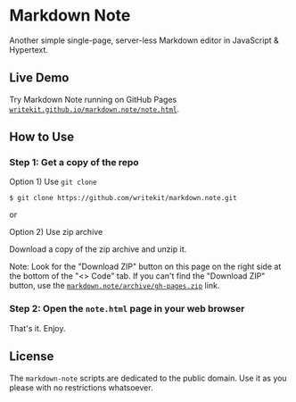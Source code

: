 # Markdown Note

Another simple single-page, server-less Markdown editor in JavaScript & Hypertext.

## Live Demo

Try Markdown Note running
on GitHub Pages [`writekit.github.io/markdown.note/note.html`](http://writekit.github.io/markdown.note/note.html).


## How to Use

### Step 1: Get a copy of the repo

Option 1) Use `git clone`

~~~
$ git clone https://github.com/writekit/markdown.note.git
~~~

or 

Option 2) Use zip archive

Download a copy of the zip archive and unzip it.

Note: Look for the "Download ZIP" button on this page on the right side at the bottom of the "<> Code" tab. 
If you can't find the "Download ZIP" button, use the [`markdown.note/archive/gh-pages.zip`](https://github.com/writekit/markdown.note/archive/gh-pages.zip) link.

### Step 2: Open the `note.html` page in your web browser

That's it. Enjoy.


## License

The `markdown-note` scripts are dedicated to the public domain.
Use it as you please with no restrictions whatsoever.
